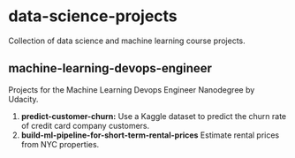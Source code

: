 # data-science-projects
Collection of data science and machine learning course projects.

## machine-learning-devops-engineer

Projects for the Machine Learning Devops Engineer Nanodegree by Udacity.

1. **predict-customer-churn:** Use a Kaggle dataset to predict the churn rate of credit card company customers.
2. **build-ml-pipeline-for-short-term-rental-prices** Estimate rental prices from NYC properties.